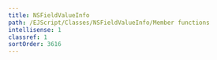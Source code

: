 ```yaml
---
title: NSFieldValueInfo
path: /EJScript/Classes/NSFieldValueInfo/Member functions
intellisense: 1
classref: 1
sortOrder: 3616
---
```





